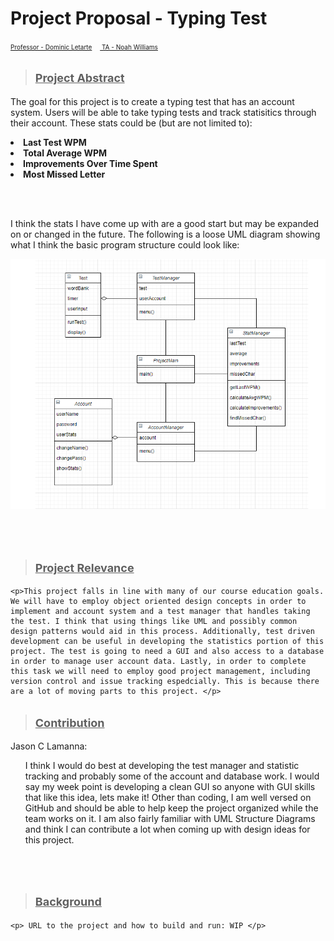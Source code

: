 <h1>Project Proposal - Typing Test </h1>
<p><font size =1><ins>Professor - Dominic Letarte</ins>
&emsp;<ins>  TA - Noah Williams</ins> </font></p>

><h2><font size =4><strong><ins>Project Abstract </ins></strong></font></h2>

   <p>The goal for this project is to create a typing test that has an account system. Users will be able to take typing tests and track statisitics through their account. These stats could be (but are not limited to):</p>
  
   <li><strong>Last Test WPM</strong></li>
   <li><strong>Total Average WPM</strong></li>
   <li><strong>Improvements Over Time Spent</strong></li>
   <li><strong>Most Missed Letter</strong></li>

   <br></br>

   <p>I think the stats I have come up with are a good start but may be expanded on or changed in the future. The following is a loose UML diagram showing what I think the basic program structure could look like:
   
![typetest_uml](typetest_uml.PNG)

   <br></br>
><h2><font size =4><strong><ins>Project Relevance</ins></strong></font></h2>
	<p>This project falls in line with many of our course education goals. We will have to employ object oriented design concepts in order to implement and account system and a test manager that handles taking the test. I think that using things like UML and possibly common design patterns would aid in this process. Additionally, test driven development can be useful in developing the statistics portion of this project. The test is going to need a GUI and also access to a database in order to manage user account data. Lastly, in order to complete this task we will need to employ good project management, including version control and issue tracking espedcially. This is because there are a lot of moving parts to this project. </p>
	


><h2><font size =4><strong><ins>Contribution</ins></strong></font></h2>
   
   <p>Jason C Lamanna:</p>
    <ul>I think I would do best at developing the test manager and statistic tracking and probably some of the account and database work. I would say my week point is developing a clean GUI so anyone with GUI skills that like this idea, lets make it! Other than coding, I am well versed on GitHub and should be able to help keep the project organized while the team works on it. I am also fairly familiar with UML Structure Diagrams and think I can contribute a lot when coming up with design ideas for this project.</ul>
     
   <br></br>
   
><h2><font size =4><strong><ins>Background </ins></strong></font></h2>
	<p> URL to the project and how to build and run: WIP </p>

   <br></br>

